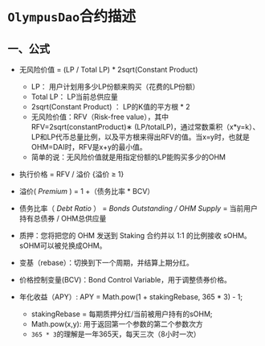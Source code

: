 # `OlympusDao`合约描述




## 一、公式



* 无风险价值 = (LP / Total LP) * 2sqrt(Constant Product) 

  * LP： 用户计划用多少LP份额来购买（花费的LP份额）
  * Total LP： LP当前总供应量
  * 2sqrt(Constant Product)  ： LP的K值的平方根 * 2

  - 无风险价值：RFV（Risk-free value），其中RFV=2sqrt(constantProduct)∗ (LP/totalLP)，通过常数乘积（x*y=k）、LP和LP代币总量比例，以及平方根来得出RFV的值。当x=y时，也就是OHM=DAI时，RFV是x+y的最小值。 
  - 简单的说：无风险价值就是用指定份额的LP能购买多少的OHM

* 执行价格 = RFV / 溢价 {溢价 ≥ 1}
* 溢价( *Premium* ) = 1 +（债务比率 * BCV）
* 债务比率（ *Debt Ratio* ） =   *Bonds Outstanding / OHM Supply*  = 当前用户持有总债券 / OHM总供应量


* 质押：您将把您的 OHM 发送到 Staking 合约并以 1:1 的比例接收 sOHM。sOHM可以被兑换成OHM。
* 变基（rebase）：切换到下一个周期，并结算上期分红。
* 价格控制变量(BCV)：Bond Control Variable，用于调整债券价格。
* 年化收益（APY）:  APY = Math.pow(1 + stakingRebase, 365 * 3) - 1;
  -  stakingRebase = 每期质押分红/当前被用户持有的sOHM;
  -  Math.pow(x,y): 用于返回第一个参数的第二个参数次方
  -  `365 * 3`的理解是一年365天，每天三次（8小时一次）
